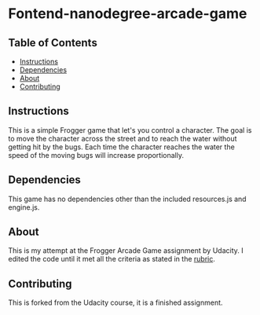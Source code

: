 # Fontend-nanodegree-arcade-game

## Table of Contents

* [Instructions](#instructions)
* [Dependencies](#dependencies)
* [About](#about)
* [Contributing](#contributing)

## Instructions

This is a simple Frogger game that let's you control a character. The goal is to move the character across the street and to reach the water without getting hit by the bugs. Each time the character reaches the water the speed of the moving bugs will increase proportionally.

## Dependencies

This game has no dependencies other than the included resources.js and engine.js.


## About

This is my attempt at the Frogger Arcade Game assignment by Udacity.
I edited the code until it met all the criteria as stated in the [rubric](https://review.udacity.com/#!/projects/2696458597/rubric). 

## Contributing

This is forked from the Udacity course, it is a finished assignment.